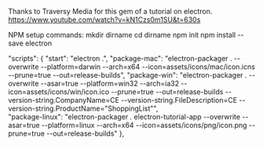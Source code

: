 Thanks to Traversy Media for this gem of a tutorial on electron. 
https://www.youtube.com/watch?v=kN1Czs0m1SU&t=630s

NPM setup commands: 
mkdir dirname
cd dirname
npm init
npm install --save electron

"scripts": {
    "start": "electron .",
    "package-mac": "electron-packager . --overwrite --platform=darwin --arch=x64 --icon=assets/icons/mac/icon.icns --prune=true --out=release-builds",
    "package-win": "electron-packager . --overwrite --asar=true --platform=win32 --arch=ia32 --icon=assets/icons/win/icon.ico --prune=true --out=release-builds --version-string.CompanyName=CE --version-string.FileDescription=CE --version-string.ProductName=\"ShoppingList\"",    
    "package-linux": "electron-packager . electron-tutorial-app --overwrite --asar=true --platform=linux --arch=x64 --icon=assets/icons/png/icon.png --prune=true --out=release-builds"
  },

